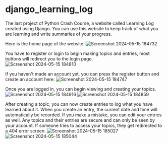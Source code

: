 # django_learning_log
The last project of Python Crash Course, a website called Learning Log created using Django. You can use this website to keep track of what you are learning and write summaries of your progress.

Here is the home page of the website:
![Screenshot 2024-05-15 184732](https://github.com/drewstephenson/django_learning_log/assets/116836139/a516f090-8faf-4aab-9c73-2e286f3bc6ff)

You have to register or login to begin making topics and entries, most buttons will redirect you to the login page.
![Screenshot 2024-05-15 184810](https://github.com/drewstephenson/django_learning_log/assets/116836139/5f8ae352-a59b-47d3-a27d-34da1df51952)

If you haven't made an account yet, you can press the register button and create an account here:
![Screenshot 2024-05-15 184747](https://github.com/drewstephenson/django_learning_log/assets/116836139/952bfb74-5bdf-4dde-bde0-59d4209ae160)

Once you are logged in, you can begin viewing and creating your topics.
![Screenshot 2024-05-15 184916](https://github.com/drewstephenson/django_learning_log/assets/116836139/dff60569-fd00-415e-88c6-ae0838b873ef)
![Screenshot 2024-05-15 184859](https://github.com/drewstephenson/django_learning_log/assets/116836139/da3236dd-379c-4a1f-8592-f3773b42f86d)

After creating a topic, you can now create entries to log what you have learned about it. When you create an entry, the current date and time will automatically be recorded. If you make a mistake, you can edit your entries as well. Any topics and their entries are secure and can only be seen by your account. If someone tries to access your topics, they get redirected to a 404 error screen.
![Screenshot 2024-05-15 185027](https://github.com/drewstephenson/django_learning_log/assets/116836139/bab4e364-c5dd-4a03-82b3-7684109360da)
![Screenshot 2024-05-15 185044](https://github.com/drewstephenson/django_learning_log/assets/116836139/16a670c8-b9e9-4b75-9708-c0ef60eaac7b)

